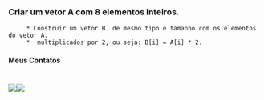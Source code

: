 ###    Criar um vetor A com 8 elementos inteiros. 
		 * Construir um vetor B  de mesmo tipo e tamanho com os elementos do vetor A.
		 *  multiplicados por 2, ou seja: B[i] = A[i] * 2.

#### Meus Contatos
# <a href = "mailto:joaodedeusrsfilho@gmail.com"><img src="https://img.shields.io/badge/-Gmail-%23333?style=for-the-badge&logo=gmail&logoColor=white" target="_blank"></a><a href="https://www.linkedin.com/in/joaodedeusrsfilho" target="_blank"><img src="https://img.shields.io/badge/-LinkedIn-%230077B5?style=for-the-badge&logo=linkedin&logoColor=white" target="_blank"></a> 
